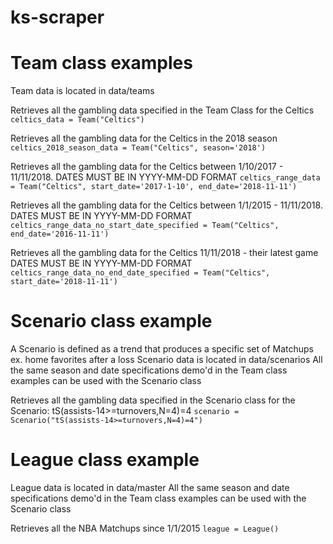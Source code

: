 # ks-scraper

# Team class examples
Team data is located in data/teams

Retrieves all the gambling data specified in the Team Class for the Celtics
`celtics_data = Team("Celtics")`

Retrieves all the gambling data for the Celtics in the 2018 season
`celtics_2018_season_data = Team("Celtics", season='2018')`

Retrieves all the gambling data for the Celtics between 1/10/2017 - 11/11/2018. 
DATES MUST BE IN YYYY-MM-DD FORMAT
`celtics_range_data = Team("Celtics", start_date='2017-1-10', end_date='2018-11-11')`

Retrieves all the gambling data for the Celtics between 1/1/2015 - 11/11/2018. 
DATES MUST BE IN YYYY-MM-DD FORMAT
`celtics_range_data_no_start_date_specified = Team("Celtics", end_date='2016-11-11')`

Retrieves all the gambling data for the Celtics 11/11/2018 - their latest game 
DATES MUST BE IN YYYY-MM-DD FORMAT
`celtics_range_data_no_end_date_specified = Team("Celtics", start_date='2018-11-11')`



# Scenario class example

A Scenario is defined as a trend that produces a specific set of Matchups ex. home favorites after a loss
Scenario data is located in data/scenarios
All the same season and date specifications demo'd in the Team class examples can be used with the Scenario class

Retrieves all the gambling data specified in the Scenario class for the Scenario: tS(assists-14>=turnovers,N=4)=4
`scenario = Scenario("tS(assists-14>=turnovers,N=4)=4")`



# League class example
League data is located in data/master
All the same season and date specifications demo'd in the Team class examples can be used with the Scenario class

Retrieves all the NBA Matchups since 1/1/2015
`league = League()`

